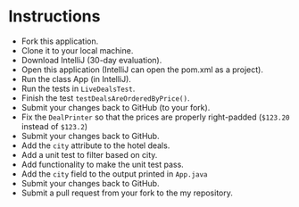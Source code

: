Instructions
============

* Fork this application.
* Clone it to your local machine.
* Download IntelliJ (30-day evaluation).
* Open this application (IntelliJ can open the pom.xml as a project).
* Run the class App (in IntelliJ).
* Run the tests in `LiveDealsTest`.
* Finish the test `testDealsAreOrderedByPrice()`.
* Submit your changes back to GitHub (to your fork).
* Fix the `DealPrinter` so that the prices are properly right-padded (`$123.20` instead of `$123.2`)
* Submit your changes back to GitHub.
* Add the `city` attribute to the hotel deals.
* Add a unit test to filter based on city.
* Add functionality to make the unit test pass.
* Add the `city` field to the output printed in `App.java`
* Submit your changes back to GitHub.
* Submit a pull request from your fork to the my repository.
